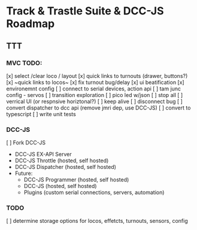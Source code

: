 # Track & Trastle Suite & DCC-JS Roadmap

## TTT

### MVC TODO:

[x] select /clear loco / layout
[x] quick links to turnouts (drawer, buttons?)
[x] ~quick links to locos~
[x] fix turnout bug/delay
[x] ui beatification
[x] environemnt config
[ ] connect to serial devices, action api
[ ] tam junc config - servos
[ ] transition exploration
[ ] pico led w/json
[ ] stop all
[ ] verrical UI (or respnsive horiztonal?)
[ ] keep alive
[ ] disconnect bug
[ ] convert dispatcher to dcc api (remove jmri dep, use DCC-JS)
[ ] convert to typescript
[ ] write unit tests

### DCC-JS

[ ] Fork DCC-JS
  - DCC-JS EX-API Server
  - DCC-JS Throttle (hosted, self hosted)
  - DCC-JS Dispatcher (hosted, self hosted)
  - Future:
    - DCC-JS Programmer (hosted, self hosted)
    - DCC-JS (hosted, self hosted)
    - Plugins (custom serial connections, servers, automation)


### TODO

[ ] determine storage options for locos, effetcts, turnouts, sensors, config
